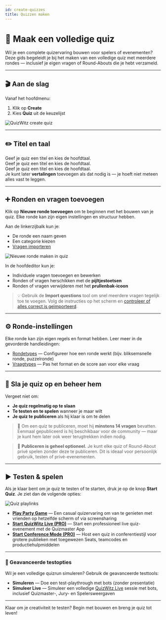 ```yaml
---
id: create-quizzes
title: Quizzen maken
---
```


# 🧠 Maak een volledige quiz

Wil je een complete quizervaring bouwen voor spelers of evenementen? Deze gids begeleidt je bij het maken van een volledige quiz met meerdere rondes — inclusief je eigen vragen of Round-Abouts die je hebt verzameld.

---

## 🎬 Aan de slag

Vanaf het hoofdmenu:

1. Klik op **Create**
2. Kies **Quiz** uit de keuzelijst

![QuizWitz create quiz](/images/create-quiz.png)

---

## ✏️ Titel en taal

Geef je quiz een titel en kies de hoofdtaal.\
Geef je quiz een titel en kies de hoofdtaal.\
Geef je quiz een titel en kies de hoofdtaal.\
Je kunt later **vertalingen** toevoegen als dat nodig is — je hoeft niet meteen alles vast te leggen.

---

## ➕ Ronden en vragen toevoegen

Klik op **Nieuwe ronde toevoegen** om te beginnen met het bouwen van je quiz. Elke ronde kan zijn eigen instellingen en structuur hebben.

Aan de linkerzijbalk kun je:

- De ronde een naam geven
- Een categorie kiezen
- [Vragen importeren](../editor/import-questions)

![Nieuwe ronde maken in quiz](/images/quiz-add-round.png)

In de hoofdeditor kun je:

- Individuele vragen toevoegen en bewerken
- Ronden of vragen herschikken met de **pijltjestoetsen**
- Ronden of vragen verwijderen met het **prullenbak-icoon**

> 💡 Gebruik de **Import questions** tool om snel meerdere vragen tegelijk toe te voegen. Volg de instructies op het scherm en [controleer of alles correct is geïmporteerd](../editor/015-importing-questions.md).

---

## ⚙️ Ronde-instellingen

Elke ronde kan zijn eigen regels en format hebben. Leer meer in de gevorderde handleidingen:

- [Rondetypes](../round-types/000-round-types.md) — Configureer hoe een ronde werkt (bijv. bliksemsnelle ronde, puzzelronde)
- [Vraagtypes](../question-types/000-question-types.md) — Pas het format en de score aan voor elke vraag

---

## 💾 Sla je quiz op en beheer hem

Vergeet niet om:

- **Je quiz regelmatig op te slaan**
- **Te testen en te spelen** wanneer je maar wilt
- **Je quiz te publiceren** als hij klaar is om te delen

> 📢 Om een quiz te publiceren, moet hij **minstens 14 vragen** bevatten. Eenmaal gepubliceerd is hij beschikbaar voor de community — maar je kunt hem later ook weer terugtrekken indien nodig.

> 📝 **Publiceren is geheel optioneel.** Je kunt elke quiz of Round-About privé spelen zonder deze te publiceren. Dit is ideaal voor persoonlijk gebruik, testen of privé-evenementen.

---

## ▶️ Testen & spelen

Als je klaar bent om je quiz te testen of te starten, druk je op de knop **Start Quiz**. Je ziet dan de volgende opties:

![Quiz playlinks](/images/quiz-playlinks.png)

- **[Play Party Game](../players/001-playing-quizwitz.md)** — Een casual quizervaring om van te genieten met vrienden op hetzelfde scherm of via screensharing
- **[Start QuizWitz Live (PRO)](../quizmaster/introduction)** — Start een professioneel live quiz-evenement met de Quizmaster App
- **[Start Conference Mode (PRO)](../tutorials/conference-booth)** — Host een quiz in conferentiestijl voor grotere publieken met toegewezen Seats, teamcodes en productiehulpmiddelen

---

### 🧪 Geavanceerde testopties

Wil je een volledige quizrun simuleren? Gebruik de geavanceerde testtools:

- **Simuleren** — Doe een test-playthrough met bots (zonder presentatie)
- **Simuleer Live** — Simuleer een volledige [QuizWitz Live](../quizmaster/001-introduction.md) sessie met bots, inclusief Quizmaster-, Jury- en Spelersweergaven

---

Klaar om je creativiteit te testen? Begin met bouwen en breng je quiz tot leven!
